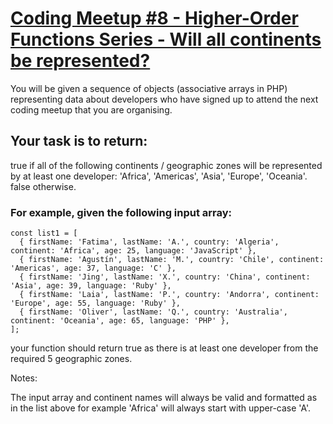 # [Coding Meetup #8 - Higher-Order Functions Series - Will all continents be represented?](https://www.codewars.com/kata/coding-meetup-number-8-higher-order-functions-series-will-all-continents-be-represented) #

You will be given a sequence of objects (associative arrays in PHP) representing data about developers who have signed up to attend the next coding meetup that you are organising.

## Your task is to return: ##

true if all of the following continents / geographic zones will be represented by at least one developer: 'Africa', 'Americas', 'Asia', 'Europe', 'Oceania'.
false otherwise.

### For example, given the following input array: ###

    const list1 = [
      { firstName: 'Fatima', lastName: 'A.', country: 'Algeria', continent: 'Africa', age: 25, language: 'JavaScript' },
      { firstName: 'Agustín', lastName: 'M.', country: 'Chile', continent: 'Americas', age: 37, language: 'C' },
      { firstName: 'Jing', lastName: 'X.', country: 'China', continent: 'Asia', age: 39, language: 'Ruby' },
      { firstName: 'Laia', lastName: 'P.', country: 'Andorra', continent: 'Europe', age: 55, language: 'Ruby' },
      { firstName: 'Oliver', lastName: 'Q.', country: 'Australia', continent: 'Oceania', age: 65, language: 'PHP' },
    ];

your function should return true as there is at least one developer from the required 5 geographic zones.

Notes:

The input array and continent names will always be valid and formatted as in the list above for example 'Africa' will always start with upper-case 'A'.
